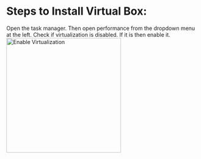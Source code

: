 # Steps to Install Virtual Box:
Open the task manager. Then open performance from the dropdown menu at the left. Check if virtualization is disabled. If it is then enable it. 
<img src=".images/enablingvirtualizationfromtaskmanager.png" alt="Enable Virtualization" width="300">
